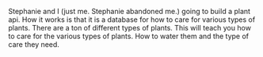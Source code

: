 Stephanie and I (just me. Stephanie abandoned me.) going to build a plant api. How it works is that it is a database for how to care for various types of plants. There are a ton of different types of plants. This will teach you how to care for the various types of plants. How to water them and the type of care they need. 
